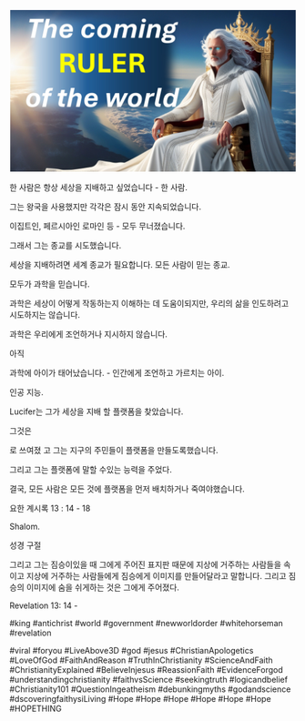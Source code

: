 ![Video cover image](../cover.jpg "cover photo")

한 사람은 항상 세상을 지배하고 싶었습니다 - 한 사람.

그는 왕국을 사용했지만 각각은 잠시 동안 지속되었습니다.

이집트인, 페르시아인 로마인 등 - 모두 무너졌습니다.

그래서 그는 종교를 시도했습니다.

세상을 지배하려면 세계 종교가 필요합니다. 모든 사람이 믿는 종교.

모두가 과학을 믿습니다.

과학은 세상이 어떻게 작동하는지 이해하는 데 도움이되지만, 우리의 삶을 인도하려고 시도하지는 않습니다.

과학은 우리에게 조언하거나 지시하지 않습니다.

아직

과학에 아이가 태어났습니다. - 인간에게 조언하고 가르치는 아이.

인공 지능.

Lucifer는 그가 세상을 지배 할 플랫폼을 찾았습니다.

그것은

로 쓰여졌 고 그는 지구의 주민들이 플랫폼을 만들도록했습니다.

그리고 그는 플랫폼에 말할 수있는 능력을 주었다.

결국, 모든 사람은 모든 것에 플랫폼을 먼저 배치하거나 죽여야했습니다.

요한 계시록 13 : 14 - 18

Shalom.


성경 구절

그리고 그는 짐승이있을 때 그에게 주어진 표지판 때문에 지상에 거주하는 사람들을 속이고 지상에 거주하는 사람들에게 짐승에게 이미지를 만들어달라고 말합니다. 그리고 짐승의 이미지에 숨을 쉬게하는 것은 그에게 주어졌다.

Revelation 13: 14 -


#king #antichrist #world #government #newworldorder #whitehorseman #revelation

#viral #foryou #LiveAbove3D #god #jesus #ChristianApologetics #LoveOfGod #FaithAndReason #TruthInChristianity #ScienceAndFaith #ChristianityExplained #BelieveInjesus #ReassionFaith #EvidenceForgod #understandingchristianity #faithvsScience #seekingtruth #logicandbelief #Christianity101 #QuestionIngeatheism #debunkingmyths #godandscience #dscoveringfaithysiLiving #Hope #Hope #Hope #Hope #Hope #Hope #HOPETHING